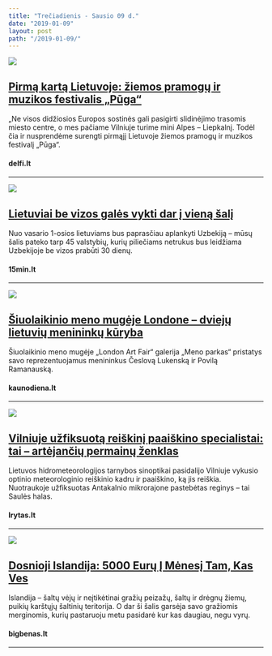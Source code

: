 ```yaml
---
title: "Trečiadienis - Sausio 09 d."
date: "2019-01-09"
layout: post
path: "/2019-01-09/"
---
```


<div class="post-item">
  <a href="https://www.delfi.lt/miestai/vilnius/pirma-karta-lietuvoje-ziemos-pramogu-ir-muzikos-festivalis-puga.d?id=80044123&fbclid=IwAR2-o1yBP7RV2gJ6hEARvYFwNSHISjcACyFsimjYewOgxVBNaYeGMdaFQ7I" target="_blank">
    <div class="post-img">
      <img src="https://g4.dcdn.lt/images/pix/580x439/7Zk8z9iXUJc/puga-80054541.jpg">
    </div>
    </a>
  <div class="post-text">
    <a href="https://www.delfi.lt/miestai/vilnius/pirma-karta-lietuvoje-ziemos-pramogu-ir-muzikos-festivalis-puga.d?id=80044123&fbclid=IwAR2-o1yBP7RV2gJ6hEARvYFwNSHISjcACyFsimjYewOgxVBNaYeGMdaFQ7I" target="_blank">
      <h2>Pirmą kartą Lietuvoje: žiemos pramogų ir muzikos festivalis „Pūga“</h2>
      </a>
    <p>„Ne visos didžiosios Europos sostinės gali pasigirti slidinėjimo trasomis miesto centre, o mes pačiame Vilniuje turime mini Alpes – Liepkalnį. Todėl čia ir nusprendėme surengti pirmąjį Lietuvoje žiemos pramogų ir muzikos festivalį „Pūga“.</p>
    <h4><i class="fa fa-globe"></i> delfi.lt</h4>
  </div>
</div>

<hr>

<div class="post-item">
  <a href="https://www.15min.lt/pasaulis-kiseneje/naujiena/kelioniu-pulsas/lietuviai-be-vizos-gales-vykti-dar-i-viena-sali-637-1085322" target="_blank">
    <div class="post-img">
      <img src="https://s2.15min.lt/static/cache/OTI1eDYxMCw4MTV4NTk4LDYyNTgwMSxvcmlnaW5hbCwsaWQ9NDQyMTk0MCZkYXRlPTIwMTklMkYwMSUyRjA5LDIzMTEyMTY1Mjk=/uzbekija-5c35d15c73143.jpg">
    </div>
    </a>
  <div class="post-text">
    <a href="hhttps://www.15min.lt/pasaulis-kiseneje/naujiena/kelioniu-pulsas/lietuviai-be-vizos-gales-vykti-dar-i-viena-sali-637-1085322" target="_blank">
      <h2>Lietuviai be vizos galės vykti dar į vieną šalį</h2>
      </a>
    <p>Nuo vasario 1-osios lietuviams bus paprasčiau aplankyti Uzbekiją – mūsų šalis pateko tarp 45 valstybių, kurių piliečiams netrukus bus leidžiama Uzbekijoje be vizos prabūti 30 dienų.</p>
    <h4><i class="fa fa-globe"></i> 15min.lt</h4>
  </div>
</div>

<hr>

<div class="post-item">
  <a href="http://kauno.diena.lt/naujienos/laisvalaikis-ir-kultura/kultura/siuolaikinio-meno-mugeje-londone-dvieju-lietuviu-menininku-kuryba-896172" target="_blank">
    <div class="post-img">
      <img src="http://img3.diena.lt/sites/default/files/styles/940x000/public/Vilniausdiena/Vartotoju%20zona/eglmor/paroda_0.png?itok=WN2WrkRy&rand=51734766.381468065">
    </div>
    </a>
  <div class="post-text">
    <a href="http://kauno.diena.lt/naujienos/laisvalaikis-ir-kultura/kultura/siuolaikinio-meno-mugeje-londone-dvieju-lietuviu-menininku-kuryba-896172" target="_blank">
      <h2>Šiuolaikinio meno mugėje Londone – dviejų lietuvių menininkų kūryba</h2>
      </a>
    <p>Šiuolaikinio meno mugėje „London Art Fair“ galerija „Meno parkas“ pristatys savo reprezentuojamus menininkus Česlovą Lukenską ir Povilą Ramanauską.</p>
    <h4><i class="fa fa-globe"></i> kaunodiena.lt</h4>
  </div>
</div>

<hr>



<div class="post-item">
  <a href="https://www.lrytas.lt/gamta/zeme/2019/01/08/news/vilniuje-uzfiksuota-reiskini-paaiskino-specialistai-tai-artejanciu-permainu-zenklas-8791439/" target="_blank">
    <div class="post-img">
      <img src="https://media.lrytas.lt/images/2019/01/08/000727661-db884088-53dc-429e-9ede-17d538b41d76.jpg">
    </div>
    </a>
  <div class="post-text">
    <a href="https://www.lrytas.lt/gamta/zeme/2019/01/08/news/vilniuje-uzfiksuota-reiskini-paaiskino-specialistai-tai-artejanciu-permainu-zenklas-8791439/" target="_blank">
      <h2>Vilniuje užfiksuotą reiškinį paaiškino specialistai: tai – artėjančių permainų ženklas</h2>
      </a>
    <p>Lietuvos hidrometeorologijos tarnybos sinoptikai pasidalijo Vilniuje vykusio optinio meteorologinio reiškinio kadru ir paaiškino, ką jis reiškia. Nuotraukoje užfiksuotas Antakalnio mikrorajone pastebėtas reginys – tai Saulės halas.</p>
    <h4><i class="fa fa-globe"></i> lrytas.lt</h4>
  </div>
</div>

<hr>

<div class="post-item">
  <a href="https://bigbenas.lt/dosnioji-islandija-5000-euru-i-menesi-tam-kas-ves/?fbclid=IwAR17d277e2zqQbeKFZwiXMA2yPDTGcRvTsq71z_cbRRct7qdBuFlZAb525U" target="_blank">
    <div class="post-img">
      <img src="https://vesti-ua.net/uploads/posts/2017-09/1506163966_isla.jpg">
    </div>
    </a>
  <div class="post-text">
    <a href="https://bigbenas.lt/dosnioji-islandija-5000-euru-i-menesi-tam-kas-ves/?fbclid=IwAR17d277e2zqQbeKFZwiXMA2yPDTGcRvTsq71z_cbRRct7qdBuFlZAb525U" target="_blank">
      <h2>Dosnioji Islandija: 5000 Eurų Į Mėnesį Tam, Kas Ves</h2>
      </a>
    <p>Islandija – šaltų vėjų ir neįtikėtinai gražių peizažų, šaltų ir drėgnų žiemų, puikių karštųjų šaltinių teritorija. O dar ši šalis garsėja savo gražiomis merginomis, kurių pastaruoju metu pasidarė kur kas daugiau, negu vyrų.</p>
    <h4><i class="fa fa-globe"></i> bigbenas.lt</h4>
  </div>
</div>

<hr>







